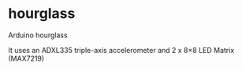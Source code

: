 # hourglass
Arduino hourglass

It uses an ADXL335 triple-axis accelerometer and 2 x 8×8 LED Matrix (MAX7219)

